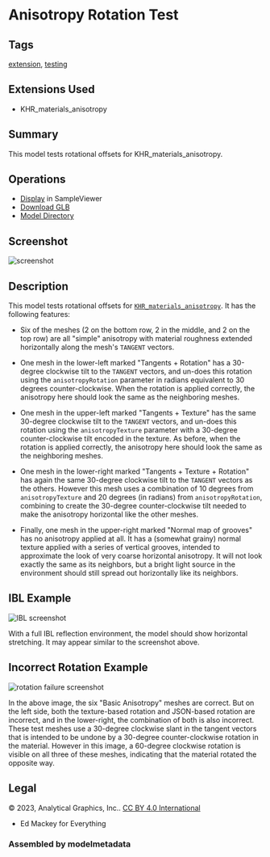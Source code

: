 # Anisotropy Rotation Test

## Tags

[extension](../../Models-extension.md), [testing](../../Models-testing.md)

## Extensions Used

- KHR_materials_anisotropy

## Summary

This model tests rotational offsets for KHR_materials_anisotropy.

## Operations

- [Display](https://github.khronos.org/glTF-Sample-Viewer-Release/?model=https://raw.GithubUserContent.com/KhronosGroup/glTF-Sample-Assets/main/./Models/AnisotropyRotationTest/glTF-Binary/AnisotropyRotationTest.glb) in SampleViewer
- [Download GLB](https://raw.GithubUserContent.com/KhronosGroup/glTF-Sample-Assets/main/./Models/AnisotropyRotationTest/glTF-Binary/AnisotropyRotationTest.glb)
- [Model Directory](./)

## Screenshot

![screenshot](screenshot/screenshot-large.png)

## Description

This model tests rotational offsets for [`KHR_materials_anisotropy`](https://github.com/KhronosGroup/glTF/tree/main/extensions/2.0/Khronos/KHR_materials_anisotropy). It has the following features:

- Six of the meshes (2 on the bottom row, 2 in the middle, and 2 on the top row) are all "simple" anisotropy with material roughness extended horizontally along the mesh's `TANGENT` vectors.

- One mesh in the lower-left marked "Tangents + Rotation" has a 30-degree clockwise tilt to the `TANGENT` vectors, and un-does this rotation using the `anisotropyRotation` parameter in radians equivalent to 30 degrees counter-clockwise. When the rotation is applied correctly, the anisotropy here should look the same as the neighboring meshes.

- One mesh in the upper-left marked "Tangents + Texture" has the same 30-degree clockwise tilt to the `TANGENT` vectors, and un-does this rotation using the `anisotropyTexture` parameter with a 30-degree counter-clockwise tilt encoded in the texture. As before, when the rotation is applied correctly, the anisotropy here should look the same as the neighboring meshes.

- One mesh in the lower-right marked "Tangents + Texture + Rotation" has again the same 30-degree clockwise tilt to the `TANGENT` vectors as the others. However this mesh uses a combination of 10 degrees from `anisotropyTexture` and 20 degrees (in radians) from `anisotropyRotation`, combining to create the 30-degree counter-clockwise tilt needed to make the anisotropy horizontal like the other meshes.

- Finally, one mesh in the upper-right marked "Normal map of grooves" has no anisotropy applied at all. It has a (somewhat grainy) normal texture applied with a series of vertical grooves, intended to approximate the look of very coarse horizontal anisotropy. It will not look exactly the same as its neighbors, but a bright light source in the environment should still spread out horizontally like its neighbors.

## IBL Example

![IBL screenshot](screenshot/ibl-example.png)

With a full IBL reflection environment, the model should show horizontal stretching. It may appear similar to the screenshot above.

## Incorrect Rotation Example

![rotation failure screenshot](screenshot/fail-example.png)

In the above image, the six "Basic Anisotropy" meshes are correct. But on the left side, both the texture-based rotation and JSON-based rotation are incorrect, and in the lower-right, the combination of both is also incorrect. These test meshes use a 30-degree clockwise slant in the tangent vectors that is intended to be undone by a 30-degree counter-clockwise rotation in the material. However in this image, a 60-degree clockwise rotation is visible on all three of these meshes, indicating that the material rotated the opposite way.

## Legal

&copy; 2023, Analytical Graphics, Inc.. [CC BY 4.0 International](https://creativecommons.org/licenses/by/4.0/legalcode)

- Ed Mackey for Everything

### Assembled by modelmetadata
